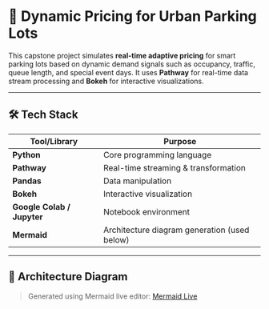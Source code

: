 # 🚗 Dynamic Pricing for Urban Parking Lots

This capstone project simulates **real-time adaptive pricing** for smart parking lots based on dynamic demand signals such as occupancy, traffic, queue length, and special event days. It uses **Pathway** for real-time data stream processing and **Bokeh** for interactive visualizations.

---

## 🛠 Tech Stack

| Tool/Library | Purpose |
|--------------|---------|
| **Python** | Core programming language |
| **Pathway** | Real-time streaming & transformation |
| **Pandas** | Data manipulation |
| **Bokeh** | Interactive visualization |
| **Google Colab / Jupyter** | Notebook environment |
| **Mermaid** | Architecture diagram generation (used below) |

---

## 📐 Architecture Diagram

> Generated using Mermaid live editor: [Mermaid Live](http)

